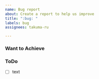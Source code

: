 ```yaml
---
name: Bug report
about: Create a report to help us improve
title: ":bug: "
labels: bug
assignees: takuma-ru

---
```


### Want to Achieve
<!-- Bugの状況を簡潔に説明 -->

### ToDo
<!-- 修正すべき内容  -->
- [ ] text
